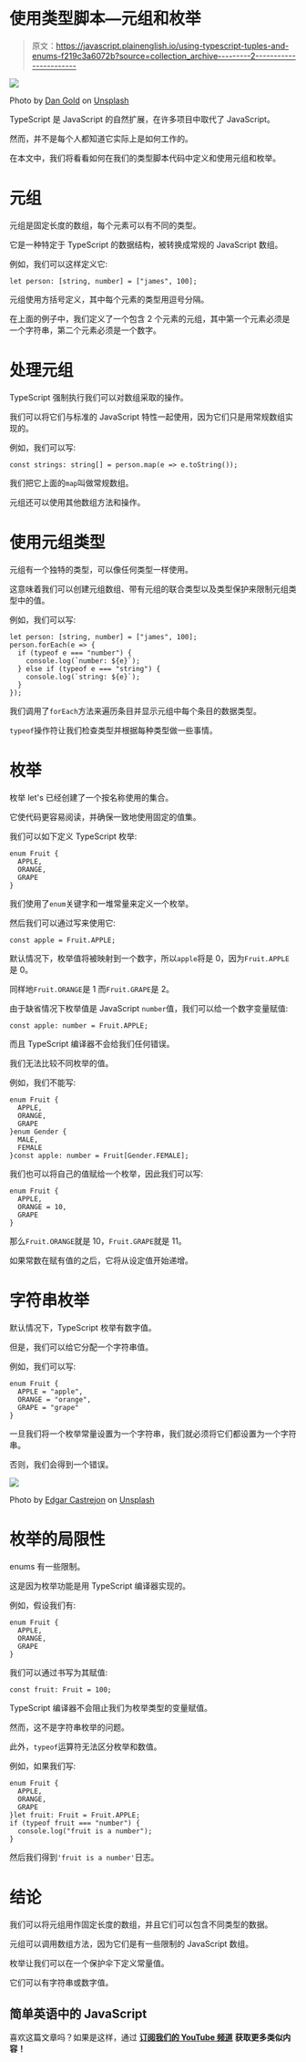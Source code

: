 # 使用类型脚本—元组和枚举

> 原文：<https://javascript.plainenglish.io/using-typescript-tuples-and-enums-f219c3a6072b?source=collection_archive---------2----------------------->

![](img/300830628eecbca85dce0c992258b424.png)

Photo by [Dan Gold](https://unsplash.com/@danielcgold?utm_source=medium&utm_medium=referral) on [Unsplash](https://unsplash.com?utm_source=medium&utm_medium=referral)

TypeScript 是 JavaScript 的自然扩展，在许多项目中取代了 JavaScript。

然而，并不是每个人都知道它实际上是如何工作的。

在本文中，我们将看看如何在我们的类型脚本代码中定义和使用元组和枚举。

# 元组

元组是固定长度的数组，每个元素可以有不同的类型。

它是一种特定于 TypeScript 的数据结构，被转换成常规的 JavaScript 数组。

例如，我们可以这样定义它:

```
let person: [string, number] = ["james", 100];
```

元组使用方括号定义，其中每个元素的类型用逗号分隔。

在上面的例子中，我们定义了一个包含 2 个元素的元组，其中第一个元素必须是一个字符串，第二个元素必须是一个数字。

# 处理元组

TypeScript 强制执行我们可以对数组采取的操作。

我们可以将它们与标准的 JavaScript 特性一起使用，因为它们只是用常规数组实现的。

例如，我们可以写:

```
const strings: string[] = person.map(e => e.toString());
```

我们把它上面的`map`叫做常规数组。

元组还可以使用其他数组方法和操作。

# 使用元组类型

元组有一个独特的类型，可以像任何类型一样使用。

这意味着我们可以创建元组数组、带有元组的联合类型以及类型保护来限制元组类型中的值。

例如，我们可以写:

```
let person: [string, number] = ["james", 100];
person.forEach(e => {
  if (typeof e === "number") {
    console.log(`number: ${e}`);
  } else if (typeof e === "string") {
    console.log(`string: ${e}`);
  }
});
```

我们调用了`forEach`方法来遍历条目并显示元组中每个条目的数据类型。

`typeof`操作符让我们检查类型并根据每种类型做一些事情。

# 枚举

枚举 let's 已经创建了一个按名称使用的集合。

它使代码更容易阅读，并确保一致地使用固定的值集。

我们可以如下定义 TypeScript 枚举:

```
enum Fruit {
  APPLE,
  ORANGE,
  GRAPE
}
```

我们使用了`enum`关键字和一堆常量来定义一个枚举。

然后我们可以通过写来使用它:

```
const apple = Fruit.APPLE;
```

默认情况下，枚举值将被映射到一个数字，所以`apple`将是 0，因为`Fruit.APPLE`是 0。

同样地`Fruit.ORANGE`是 1 而`Fruit.GRAPE`是 2。

由于缺省情况下枚举值是 JavaScript `number`值，我们可以给一个数字变量赋值:

```
const apple: number = Fruit.APPLE;
```

而且 TypeScript 编译器不会给我们任何错误。

我们无法比较不同枚举的值。

例如，我们不能写:

```
enum Fruit {
  APPLE,
  ORANGE,
  GRAPE
}enum Gender {
  MALE,
  FEMALE
}const apple: number = Fruit[Gender.FEMALE];
```

我们也可以将自己的值赋给一个枚举，因此我们可以写:

```
enum Fruit {
  APPLE,
  ORANGE = 10,
  GRAPE
}
```

那么`Fruit.ORANGE`就是 10，`Fruit.GRAPE`就是 11。

如果常数在赋有值的之后，它将从设定值开始递增。

# 字符串枚举

默认情况下，TypeScript 枚举有数字值。

但是，我们可以给它分配一个字符串值。

例如，我们可以写:

```
enum Fruit {
  APPLE = "apple",
  ORANGE = "orange",
  GRAPE = "grape"
}
```

一旦我们将一个枚举常量设置为一个字符串，我们就必须将它们都设置为一个字符串。

否则，我们会得到一个错误。

![](img/71608088e2fa174fac9ce9a7815794cb.png)

Photo by [Edgar Castrejon](https://unsplash.com/@edgarraw?utm_source=medium&utm_medium=referral) on [Unsplash](https://unsplash.com?utm_source=medium&utm_medium=referral)

# 枚举的局限性

enums 有一些限制。

这是因为枚举功能是用 TypeScript 编译器实现的。

例如，假设我们有:

```
enum Fruit {
  APPLE,
  ORANGE,
  GRAPE
}
```

我们可以通过书写为其赋值:

```
const fruit: Fruit = 100;
```

TypeScript 编译器不会阻止我们为枚举类型的变量赋值。

然而，这不是字符串枚举的问题。

此外，`typeof`运算符无法区分枚举和数值。

例如，如果我们写:

```
enum Fruit {
  APPLE,
  ORANGE,
  GRAPE
}let fruit: Fruit = Fruit.APPLE;
if (typeof fruit === "number") {
  console.log("fruit is a number");
}
```

然后我们得到`'fruit is a number'`日志。

# 结论

我们可以将元组用作固定长度的数组，并且它们可以包含不同类型的数据。

元组可以调用数组方法，因为它们是有一些限制的 JavaScript 数组。

枚举让我们可以在一个保护伞下定义常量值。

它们可以有字符串或数字值。

## 简单英语中的 JavaScript

喜欢这篇文章吗？如果是这样，通过 [**订阅我们的 YouTube 频道**](https://www.youtube.com/channel/UCtipWUghju290NWcn8jhyAw) **获取更多类似内容！**